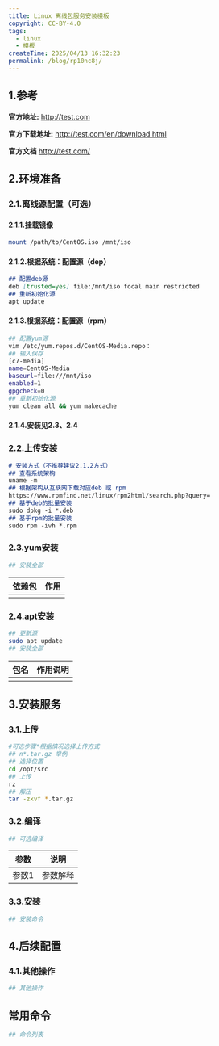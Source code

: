 ```yaml
---
title: Linux 离线包服务安装模板
copyright: CC-BY-4.0
tags:
  - linux
  - 模板
createTime: 2025/04/13 16:32:23
permalink: /blog/rp10nc8j/
---
```


## 1.参考

**官方地址:**
http://test.com

**官方下载地址:**
http://test.com/en/download.html

**官方文档**
http://test.com/

## 2.环境准备

### 2.1.离线源配置（可选）

#### 2.1.1.挂载镜像

```bash
mount /path/to/CentOS.iso /mnt/iso
```

#### 2.1.2.根据系统：配置源（dep）

```markdown
## 配置deb源
deb [trusted=yes] file:/mnt/iso focal main restricted
## 重新初始化源
apt update
```

#### 2.1.3.根据系统：配置源（rpm）

```bash
## 配置yum源
vim /etc/yum.repos.d/CentOS-Media.repo：
## 输入保存
[c7-media]
name=CentOS-Media
baseurl=file:///mnt/iso
enabled=1
gpgcheck=0
## 重新初始化源
yum clean all && yum makecache
```

#### 2.1.4.安装见2.3、2.4

### 2.2.上传安装

```markdown
# 安装方式（不推荐建议2.1.2方式）
## 查看系统架构
uname -m
## 根据架构从互联网下载对应deb 或 rpm
https://www.rpmfind.net/linux/rpm2html/search.php?query=
## 基于deb的批量安装
sudo dpkg -i *.deb
## 基于rpm的批量安装
sudo rpm -ivh *.rpm
```

### 2.3.yum安装

```bash
## 安装全部
```

| 依赖包                  | 作用               |
| ----------------------- | ------------------ |
|  |  |

### 2.4.apt安装

```bash
## 更新源
sudo apt update
## 安装全部
```

| 包名              | 作用说明                                                     |
| ----------------- | ------------------------------------------------------------ |
|  |  |

## 3.安装服务

### 3.1.上传

```bash
#可选步骤*根据情况选择上传方式
## n*.tar.gz 举例
## 选择位置
cd /opt/src
## 上传
rz
## 解压
tar -zxvf *.tar.gz
```

### 3.2.编译

```bash
## 可选编译
```

| 参数  | 说明     |
| ----- | -------- |
| 参数1 | 参数解释 |

### 3.3.安装

```bash
## 安装命令
```

## 4.后续配置

### 4.1.其他操作

```bash
## 其他操作
```

## 常用命令

```bash
## 命令列表
```

